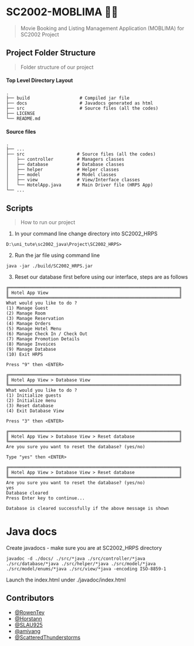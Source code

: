 # SC2002-MOBLIMA 🛌🏼

> Movie Booking and Listing Management Application (MOBLIMA) for SC2002 Project

## Project Folder Structure

> Folder structure of our project

#### Top Level Directory Layout

```terminal
.
├── build                   # Compiled jar file
├── docs                    # Javadocs generated as html
├── src                     # Source files (all the codes)
├── LICENSE
└── README.md
```

#### Source files

```terminal
.
├── ...
├── src                    # Source files (all the codes)
│   ├── controller         # Managers classes
│   ├── database           # Database classes
│   ├── helper             # Helper classes
│   ├── model              # Model classes
│   ├── view               # View/Interface classes
│   └── HotelApp.java      # Main Driver file (HRPS App)
└── ...
```

## Scripts

> How to run our project

1. In your command line change directory into SC2002_HRPS

```terminal
D:\uni_tute\sc2002_java\Project\SC2002_HRPS>
```

2. Run the jar file using command line

```terminal
java -jar ./build/SC2002_HRPS.jar
```

3. Reset our database first before using our interface, steps are as follows

```terminal
╔═════════════════════════════════════════════════════════════════╗
║ Hotel App View                                                  ║
╚═════════════════════════════════════════════════════════════════╝
What would you like to do ?
(1) Manage Guest
(2) Manage Room
(3) Manage Reservation
(4) Manage Orders
(5) Manage Hotel Menu
(6) Manage Check In / Check Out
(7) Manage Promotion Details
(8) Manage Invoices
(9) Manage Database
(10) Exit HRPS
```

`Press "9" then <ENTER>`

```terminal
╔═════════════════════════════════════════════════════════════════╗
║ Hotel App View > Database View                                  ║
╚═════════════════════════════════════════════════════════════════╝
What would you like to do ?
(1) Initialize guests
(2) Initialize menu
(3) Reset database
(4) Exit Database View
```

`Press "3" then <ENTER>`

```terminal
╔═════════════════════════════════════════════════════════════════╗
║ Hotel App View > Database View > Reset database                 ║
╚═════════════════════════════════════════════════════════════════╝
Are you sure you want to reset the database? (yes/no)
```

`Type "yes" then <ENTER>`

```terminal
╔═════════════════════════════════════════════════════════════════╗
║ Hotel App View > Database View > Reset database                 ║
╚═════════════════════════════════════════════════════════════════╝
Are you sure you want to reset the database? (yes/no)
yes
Database cleared
Press Enter key to continue...
```

`Database is cleared successfully if the above message is shown`

# Java docs

Create javadocs - make sure you are at SC2002_HRPS directory

```terminal
javadoc -d ./docs/ ./src/*java ./src/controller/*java ./src/database/*java ./src/helper/*java ./src/model/*java ./src/model/enums/*java ./src/view/*java -encoding ISO-8859-1
```

Launch the index.html under ./javadoc/index.html

## Contributors

- [@RowenTey](https://github.com/RowenTey)
- [@Horstann](https://github.com/Horstann)
- [@SLAU925](https://github.com/SLAU925)
- [@amiyang](https://github.com/amiyang)
- [@ScatteredThunderstorms](https://github.com/ScatteredThunderstorms)
